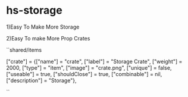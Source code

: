 # hs-storage
1)Easy To Make More Storage



2)Easy To make More Prop Crates




``shared/items


["crate"]  	= {["name"] = "crate", 			["label"] = "Storage Crate", 								["weight"] = 2000, 		["type"] = "item", 			["image"] = "crate.png", 				["unique"] = false, 	["useable"] = true, 	["shouldClose"] = true,    ["combinable"] = nil,   ["description"] = "Storage"},

``
